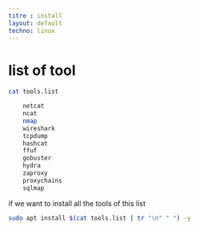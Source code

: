 ```yaml
---
titre : install
layout: default
techno: linux
---
```


# list of tool

```bash
cat tools.list

    netcat
    ncat
    nmap
    wireshark
    tcpdump
    hashcat
    ffuf
    gobuster
    hydra
    zaproxy
    proxychains
    sqlmap
```

if we want to install all the tools of this list

```bash
sudo apt install $(cat tools.list | tr "\n" " ") -y
```